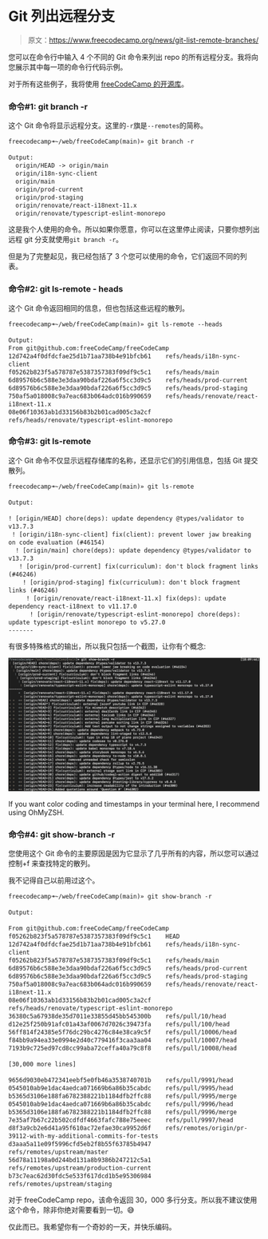 # Git 列出远程分支

> 原文：<https://www.freecodecamp.org/news/git-list-remote-branches/>

您可以在命令行中输入 4 个不同的 Git 命令来列出 repo 的所有远程分支。我将向您展示其中每一项的命令行代码示例。

对于所有这些例子，我将使用 [freeCodeCamp 的开源库](https://github.com/freeCodeCamp/freeCodeCamp/)。

### 命令#1: git branch -r

这个 Git 命令将显示远程分支。这里的`-r`旗是`--remotes`的简称。

```
freecodecamp➜~/web/freeCodeCamp(main)» git branch -r

Output: 
  origin/HEAD -> origin/main
  origin/i18n-sync-client
  origin/main
  origin/prod-current
  origin/prod-staging
  origin/renovate/react-i18next-11.x
  origin/renovate/typescript-eslint-monorepo
```

这是我个人使用的命令。所以如果你愿意，你可以在这里停止阅读，只要你想列出远程 git 分支就使用`git branch -r`。

但是为了完整起见，我已经包括了 3 个您可以使用的命令，它们返回不同的列表。

### 命令#2: git ls-remote - heads

这个 Git 命令返回相同的信息，但也包括这些远程的散列。

```
freecodecamp➜~/web/freeCodeCamp(main)» git ls-remote --heads

Output: 
From git@github.com:freeCodeCamp/freeCodeCamp
12d742a4f0dfdcfae25d1b71aa738b4e91bfcb61	refs/heads/i18n-sync-client
f05262b823f5a578787e5387357383f09df9c5c1	refs/heads/main
6d89576b6c588e3e3daa90bdaf226a6f5cc3d9c5	refs/heads/prod-current
6d89576b6c588e3e3daa90bdaf226a6f5cc3d9c5	refs/heads/prod-staging
750af5a018008c9a7eac683b064adc016b990659	refs/heads/renovate/react-i18next-11.x
08e06f10363ab1d33156b83b2b01cad005c3a2cf	refs/heads/renovate/typescript-eslint-monorepo 
```

### 命令#3: git ls-remote

这个 Git 命令不仅显示远程存储库的名称，还显示它们的引用信息，包括 Git 提交散列。

```
freecodecamp➜~/web/freeCodeCamp(main)» git ls-remote

Output:

! [origin/HEAD] chore(deps): update dependency @types/validator to v13.7.3
 ! [origin/i18n-sync-client] fix(client): prevent lower jaw breaking on code evaluation (#46154)
  ! [origin/main] chore(deps): update dependency @types/validator to v13.7.3
   ! [origin/prod-current] fix(curriculum): don't block fragment links (#46246)
    ! [origin/prod-staging] fix(curriculum): don't block fragment links (#46246)
     ! [origin/renovate/react-i18next-11.x] fix(deps): update dependency react-i18next to v11.17.0
      ! [origin/renovate/typescript-eslint-monorepo] chore(deps): update typescript-eslint monorepo to v5.27.0
------- 
```

有很多特殊格式的输出，所以我只包括一个截图，让你有个概念:

![freeCodeCamp_-_freecodecamp_MacBook-Pro_-____freeCodeCamp_-_-zsh_-_136-36-2](img/225805a9f49473d65bf47f28a14d096a.png)

If you want color coding and timestamps in your terminal here, I recommend using OhMyZSH.

### 命令#4: git show-branch -r

您使用这个 Git 命令的主要原因是因为它显示了几乎所有的内容，所以您可以通过控制+f 来查找特定的散列。

我不记得自己以前用过这个。

```
freecodecamp➜~/web/freeCodeCamp(main)» git show-branch -r

Output:

From git@github.com:freeCodeCamp/freeCodeCamp
f05262b823f5a578787e5387357383f09df9c5c1	HEAD
12d742a4f0dfdcfae25d1b71aa738b4e91bfcb61	refs/heads/i18n-sync-client
f05262b823f5a578787e5387357383f09df9c5c1	refs/heads/main
6d89576b6c588e3e3daa90bdaf226a6f5cc3d9c5	refs/heads/prod-current
6d89576b6c588e3e3daa90bdaf226a6f5cc3d9c5	refs/heads/prod-staging
750af5a018008c9a7eac683b064adc016b990659	refs/heads/renovate/react-i18next-11.x
08e06f10363ab1d33156b83b2b01cad005c3a2cf	refs/heads/renovate/typescript-eslint-monorepo
36380c5a67938de35d7011e33855d45bb545300b	refs/pull/10/head
d12e25f250b91afc01a43af0067d7026c39473fa	refs/pull/100/head
56ff814f24385e5f76dc29bc4276c84e38ca9c5f	refs/pull/10006/head
f84bb9a94ea33e0994e2d40c779416f3caa3aa04	refs/pull/10007/head
7193b9c725ed97cd8cc99aba72ceffa40a79c8f8	refs/pull/10008/head

[30,000 more lines]

9656d9030eb472341eebf5e0fb46a3538740701b	refs/pull/9991/head
0545010ab9e1dac4aedca071669b6a86b35cabdc	refs/pull/9995/head
b5365d3106e188fa6782388221b1184dfb2ffc88	refs/pull/9995/merge
0545010ab9e1dac4aedca071669b6a86b35cabdc	refs/pull/9996/head
b5365d3106e188fa6782388221b1184dfb2ffc88	refs/pull/9996/merge
7e35af7b67c22b502cdfdf4663fafc788e75eeec	refs/pull/9997/head
d8f3a9cb2e6d41a95f610ac72efae30ca9952d6f	refs/remotes/origin/pr-39112-with-my-additional-commits-for-tests
d3aaa5a11e09f5996cfd5eb2f8b55f63785b4947	refs/remotes/upstream/master
56d78a11198a0d244bd131a8b9386b247212c5a1	refs/remotes/upstream/production-current
b73c7eac62d30fdc5e533f617dcd1b5e95306984	refs/remotes/upstream/staging
```

对于 freeCodeCamp repo，该命令返回 30，000 多行分支。所以我不建议使用这个命令，除非你绝对需要看到一切。😅

仅此而已。我希望你有一个奇妙的一天，并快乐编码。